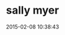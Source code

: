 ---
layout: employee
skillsid: 2
title:  "sally myer"
date:   2015-02-08 10:38:43
permalink: /employees/:title
position: "Sales Manager"
location: "Tampa, Florida"
internal: true
skillMatch: 75
availability: 40
categories: 
- employees
phoneNumber: 555-555-5555
email: nwpointer@gmail.com
manage: true
"pay grade": 50
---